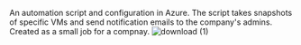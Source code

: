 An automation script and configuration in Azure.
The script takes snapshots of specific VMs and send notification emails to the company's admins.
Created as a small job for a compnay.
![download (1)](https://github.com/almoggal4/AzureVMSnapshotAutomation/assets/58898643/5a51217b-b3cc-4a74-8d37-45996311adc2)
